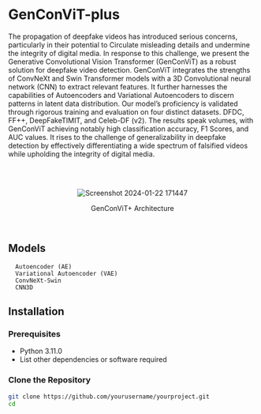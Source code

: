 # GenConViT-plus
The propagation of deepfake videos has introduced serious concerns, particularly in their potential to Circulate misleading details and
undermine the integrity of digital media. In response to this challenge, we present the Generative Convolutional Vision Transformer
(GenConViT) as a robust solution for deepfake video detection. GenConViT integrates the strengths of ConvNeXt and Swin Transformer
models with a 3D Convolutional neural network (CNN) to extract relevant features. It further harnesses the capabilities of Autoencoders
and Variational Autoencoders to discern patterns in latent data distribution. Our model’s proficiency is validated through rigorous training
and evaluation on four distinct datasets. DFDC, FF++, DeepFakeTIMIT, and Celeb-DF (v2). The results speak volumes, with GenConViT
achieving notably high classification accuracy, F1 Scores, and AUC values. It rises to the challenge of generalizability in deepfake
detection by effectively differentiating a wide spectrum of falsified videos while upholding the integrity of digital media.

<br>
<br>
<p align="center">
  <img src="https://github.com/rohinikoli10/GenConViT-plus/assets/134802668/c62a32ce-a2dc-4044-833f-505790ca7c0a" alt="Screenshot 2024-01-22 171447">
</p>


<p align="center">GenConViT+ Architecture </p>

<br>


## Models
      Autoencoder (AE) 
      Variational Autoencoder (VAE) 
      ConvNeXt-Swin 
      CNN3D


## Installation

### Prerequisites
- Python 3.11.0
- List other dependencies or software required

### Clone the Repository
```bash
git clone https://github.com/yourusername/yourproject.git
cd 

